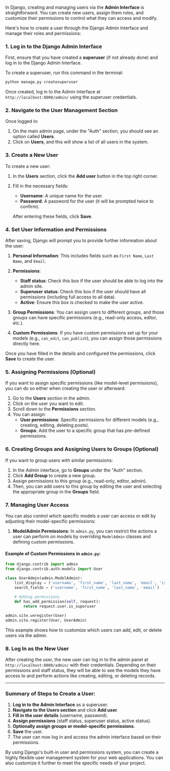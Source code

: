 In Django, creating and managing users via the **Admin Interface** is straightforward. You can create new users, assign them roles, and customize their permissions to control what they can access and modify.

Here's how to create a user through the Django Admin Interface and manage their roles and permissions:

### 1. **Log in to the Django Admin Interface**

First, ensure that you have created a **superuser** (if not already done) and log in to the Django Admin Interface.

To create a superuser, run this command in the terminal:
```bash
python manage.py createsuperuser
```

Once created, log in to the Admin Interface at `http://localhost:8000/admin/` using the superuser credentials.

### 2. **Navigate to the User Management Section**

Once logged in:
1. On the main admin page, under the "Auth" section, you should see an option called **Users**.
2. Click on **Users**, and this will show a list of all users in the system.

### 3. **Create a New User**

To create a new user:
1. In the **Users** section, click the **Add user** button in the top right corner.
2. Fill in the necessary fields:
   - **Username**: A unique name for the user.
   - **Password**: A password for the user (it will be prompted twice to confirm).
   
   After entering these fields, click **Save**.

### 4. **Set User Information and Permissions**

After saving, Django will prompt you to provide further information about the user:
1. **Personal Information**: This includes fields such as `First Name`, `Last Name`, and `Email`.
   
2. **Permissions**:
   - **Staff status**: Check this box if the user should be able to log into the admin site.
   - **Superuser status**: Check this box if the user should have all permissions (including full access to all data).
   - **Active**: Ensure this box is checked to make the user active.
   
3. **Group Permissions**:
   You can assign users to different groups, and those groups can have specific permissions (e.g., read-only access, editor, etc.).

4. **Custom Permissions**:
   If you have custom permissions set up for your models (e.g., `can_edit`, `can_publish`), you can assign those permissions directly here.

Once you have filled in the details and configured the permissions, click **Save** to create the user.

### 5. **Assigning Permissions (Optional)**

If you want to assign specific permissions (like model-level permissions), you can do so either when creating the user or afterward:

1. Go to the **Users** section in the admin.
2. Click on the user you want to edit.
3. Scroll down to the **Permissions** section.
4. You can assign:
   - **User permissions**: Specific permissions for different models (e.g., creating, editing, deleting posts).
   - **Groups**: Add the user to a specific group that has pre-defined permissions.

### 6. **Creating Groups and Assigning Users to Groups (Optional)**

If you want to group users with similar permissions:
1. In the Admin interface, go to **Groups** under the "Auth" section.
2. Click **Add Group** to create a new group.
3. Assign permissions to this group (e.g., read-only, editor, admin).
4. Then, you can add users to this group by editing the user and selecting the appropriate group in the **Groups** field.

### 7. **Managing User Access**

You can also control which specific models a user can access or edit by adjusting their model-specific permissions:
1. **ModelAdmin Permissions**: In `admin.py`, you can restrict the actions a user can perform on models by overriding `ModelAdmin` classes and defining custom permissions.

#### Example of Custom Permissions in `admin.py`:

```python
from django.contrib import admin
from django.contrib.auth.models import User

class UserAdmin(admin.ModelAdmin):
    list_display = ('username', 'first_name', 'last_name', 'email', 'is_staff', 'is_active')
    search_fields = ('username', 'first_name', 'last_name', 'email')
    
    # Adding permissions
    def has_add_permission(self, request):
        return request.user.is_superuser

admin.site.unregister(User)
admin.site.register(User, UserAdmin)
```

This example shows how to customize which users can add, edit, or delete users via the admin.

### 8. **Log In as the New User**

After creating the user, the new user can log in to the admin panel at `http://localhost:8000/admin/` with their credentials. Depending on their permissions and staff status, they will be able to see the models they have access to and perform actions like creating, editing, or deleting records.

---

### Summary of Steps to Create a User:

1. **Log in to the Admin Interface** as a superuser.
2. **Navigate to the Users section** and click **Add user**.
3. **Fill in the user details** (username, password).
4. **Assign permissions** (staff status, superuser status, active status).
5. **Optionally assign groups or model-specific permissions**.
6. **Save** the user.
7. The user can now log in and access the admin interface based on their permissions.

By using Django's built-in user and permissions system, you can create a highly flexible user management system for your web applications. You can also customize it further to meet the specific needs of your project.

